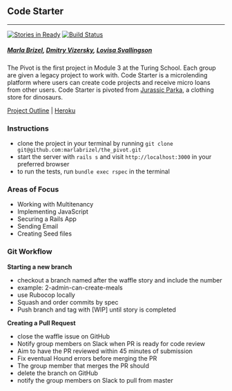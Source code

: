 ## Code Starter

---

[![Stories in Ready](https://badge.waffle.io/marlabrizel/the_pivot.svg?label=ready&title=Ready)](http://waffle.io/marlabrizel/the_pivot) [![Build Status](https://travis-ci.org/marlabrizel/the_pivot.svg)](https://travis-ci.org/marlabrizel/the_pivot)

##### [Marla Brizel](https://github.com/marlabrizel), [Dmitry Vizersky](https://github.com/Dmitry1007), [Lovisa Svallingson](https://github.com/applegrain)

The Pivot is the first project in Module 3 at the Turing School. Each group are given a legacy project to work with. Code Starter is a microlending platform where users can create code projects and receive micro loans from other users. Code Starter is pivoted from [Jurassic Parka](https://github.com/marlabrizel/jurassic_parka), a clothing store for dinosaurs.

[Project Outline](https://github.com/turingschool/lesson_plans/blob/master/ruby_03-professional_rails_applications/the_pivot.markdown#technical-expectations) | [Heroku](http://codestarter.herokuapp.com)

### Instructions

* clone the project in your terminal by running `git clone git@github.com:marlabrizel/the_pivot.git`
* start the server with `rails s` and visit `http://localhost:3000` in your preferred browser
* to run the tests, run `bundle exec rspec` in the terminal

### Areas of Focus

* Working with Multitenancy
* Implementing JavaScript
* Securing a Rails App
* Sending Email
* Creating Seed files

### Git Workflow

**Starting a new branch**

* checkout a branch named after the waffle story and include the number
* example: 2-admin-can-create-meals
* use Rubocop locally
* Squash and order commits by spec
* Push branch and tag with [WIP] until story is completed

**Creating a Pull Request**

* close the waffle issue on GitHub
* Notify group members on Slack when PR is ready for code review
* Aim to have the PR reviewed within 45 minutes of submission
* Fix eventual Hound errors before merging the PR
* The group member that merges the PR should
* delete the branch on GitHub
* notify the group members on Slack to pull from master


